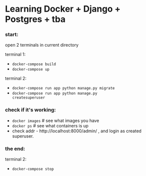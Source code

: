 # Learning Docker + Django + Postgres + tba

### start:

open 2 terminals in current directory

terminal 1:
- <code>docker-compose build</code>
- <code>docker-compose up</code>

terminal 2:
- <code>docker-compose run app python manage.py migrate</code>
- <code>docker-compose run app python manage.py createsuperuser</code>

### check if it's working:
- <code>docker images</code> # see what images you have
- <code>docker ps</code> # see what containers is up
- check addr - http://localhost:8000/admin/ , and login as created superuser.

### the end:
terminal 2:
- <code>docker-compose stop</code>